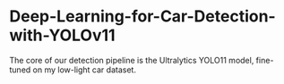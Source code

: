 # Deep-Learning-for-Car-Detection-with-YOLOv11
The core of our detection pipeline is the Ultralytics YOLO11 model, fine-tuned on my low-light car dataset.
